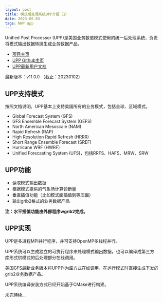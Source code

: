 ```yaml
---
layout: post
title: 模式后处理系统UPP介绍（1）
date: 2023-06-03
tags: NWP upp
---
```


Unified Post Processor (UPP)是美国业务数值模式使用的统一后处理系统，负责将模式输出数据转换生成业务数据产品。

- [项目主页](https://dtcenter.org/community-code/unified-post-processor-upp)
- [UPP Github主页](https://github.com/NOAA-EMC/UPP)
- [UPP最新用户文档](https://upp.readthedocs.io/en/latest/)

最新版本：v11.0.0 （截止：20230102）

## UPP支持模式

按照文档说明，UPP基本上支持美国所有的业务模式，包括全球、区域模式。

- Global Forecast System (GFS)
- GFS Ensemble Forecast System (GEFS)
- North American Mesoscale (NAM)
- Rapid Refresh (RAP)
- High Resolution Rapid Refresh (HRRR)
- Short Range Ensemble Forecast (SREF)
- Hurricane WRF (HWRF)
- Unified Forecasting System (UFS)，包括RRFS、HAFS、MRW、SRW

## UPP功能

- 读取模式输出数据
- 根据模式提供的气象场计算诊断量
- 垂直插值功能（比如模式面插值到等压面）
- 输出grib2格式的业务数据产品

**注：水平插值功能由外部程序wgrib2完成。**

## UPP实现

UPP是多进程MPI并行程序，并可支持OpenMP多线程并行。

UPP系统可以生成独立的可执行程序来处理模式输出数据，也可以编译成第三方库形式供模式的后处理部分在线调用。

美国GFS最新业务版本将UPP作为库方式在线调用，在运行模式时直接生成下发的grib2业务数据产品。

UPP系统编译安装方式已经开始基于CMake进行构建。

未完待续...


